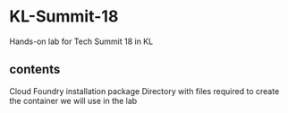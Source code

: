 # KL-Summit-18
Hands-on lab for Tech Summit 18 in KL 
## contents
Cloud Foundry installation package
Directory with files required to create the container we will use in the lab
